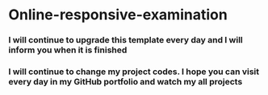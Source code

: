 # Online-responsive-examination

<h3>I will continue to upgrade this template every day and I will inform you when it is finished</h3>
<h3> I will continue to change my project codes. I hope you can visit every day in my GitHub portfolio and watch my all projects </h3>
